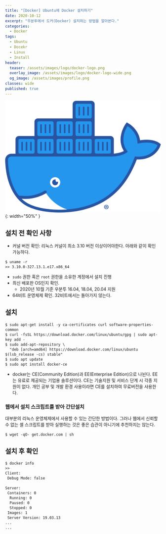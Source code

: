 ```yaml
---
title: "[Docker] Ubuntu에 Docker 설치하기"
date: 2020-10-12
excerpt: "우분투에서 도커(Docker) 설치하는 방법을 알아본다."
categories:
  - Docker
tags:
  - Ubuntu
  - Docekr
  - Linux
  - Install
header:
  teaser: /assets/images/logo/docker-logo.png
  overlay_image: /assets/images/logo/docker-logo-wide.png
  og_image: /assets/images/profile.png
classes: wide
published: true
---
```

![](/assets/images/logo/docker-logo.png){: width="50%" }
## 설치 전 확인 사항
- 커널 버전 확인: 리눅스 커널이 최소 3.10 버전 이상이어야한다. 아래와 같이 확인 가능하다.
```shell
$ uname -r
>> 3.10.0-327.13.1.e17.x86_64
``` 

- `sudo` 권한 혹은 `root` 권한을 소유한 계정에서 설치 진행
- 최신 배포판 OS인지 확인.
  - 2020년 10월 기준 우분투 16.04, 18.04, 20.04 지원
- 64비트 운영체제 확인. 32비트에서는 돌아가지 않는다. 

## 설치
```shell
$ sudo apt-get install -y ca-certificates curl software-properties-common
$ curl -fsSL https://download.docker.com/linux/ubuntu/gpg | sudo apt-key add -
$ sudo add-apt-repository \
  "deb [arch=amd64] https://download.docker.com/linux/ubuntu $(lsb_release -cs) stable"
$ sudo apt update
$ sudo apt install docker-ce
```
- docker는 CE(Community Edition)과 EE(Enterprise Edition)으로 나뉜다. EE는 유료로 제공되는 기업용 솔루션이다.
  CE는 기술지원 및 서비스 단계 시 각종 지원이 없다. 개인 공부 및 개발 환경 사용이라면 CE를 설치하여 무료버전을 사용한다. 
  
### 웹에서 설치 스크립트를 받아 간단설치
대부분의 리눅스 운영체제에서 사용할 수 있는 간단한 방법이다. 그러나 웹에서 신뢰할 수 없는 셸 스크립트를 받아 실행하는 것은 좋은 습관이 
아니기에 추천하지는 않는다.
```shell
$ wget -qO- get.docker.com | sh
```  
## 설치 후 확인
```shell
$ docker info
>>
Client:
 Debug Mode: false

Server:
 Containers: 0
  Running: 0
  Paused: 0
  Stopped: 0
 Images: 1
 Server Version: 19.03.13
...
...
```